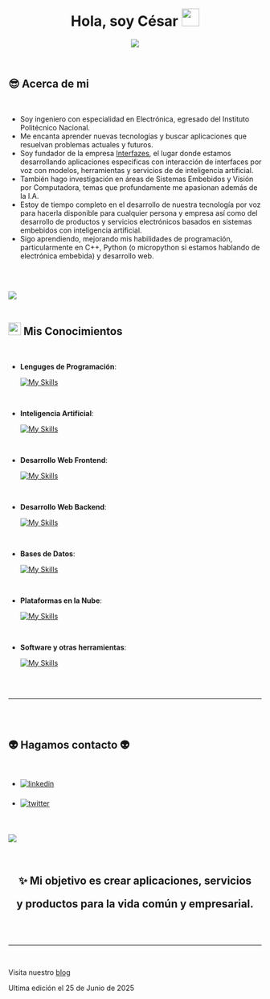 
<h1 align="center"><b>Hola, soy César </b><img src="https://media.giphy.com/media/hvRJCLFzcasrR4ia7z/giphy.gif" width="35"></h1>
<!--  -->
<p align="center">
  <a href="https://github.com/DenverCoder1/readme-typing-svg"><img src="https://readme-typing-svg.herokuapp.com?font=Time+New+Roman&color=cyan&size=25&center=true&vCenter=true&width=600&height=100&lines=Soy+Ingeniero+Electrónico;y+estoy+construyendo+nuevas+tecnologías,;desarrollando+productos+y+servicios;basados+en+inteligencia+artificial;para+ofrecer+innovación;al+mercado+empresarial+y+consumidor."></a>
</p>


<br>



	
## **😎 Acerca de mi**
<br>

- Soy ingeniero con especialidad en Electrónica, egresado del Instituto Politécnico Nacional.
- Me encanta aprender nuevas tecnologías y buscar aplicaciones que resuelvan problemas actuales y futuros.
- Soy fundador de la empresa [Interfazes](https://www.interfazes.com), el lugar donde estamos desarrollando aplicaciones especificas con interacción de interfaces por voz con modelos, herramientas y servicios de de inteligencia artificial.
- También hago investigación en áreas de Sistemas Embebidos y Visión por Computadora, temas que profundamente me apasionan además de la I.A.
- Estoy de tiempo completo en el desarrollo de nuestra tecnología por voz para hacerla disponible para cualquier persona y empresa así como del desarrollo de productos y servicios electrónicos basados en sistemas embebidos con inteligencia artificial. 
- Sigo aprendiendo, mejorando mis habilidades de programación, particularmente en C++, Python (o micropython si estamos hablando de electrónica embebida) y desarrollo web.

<br><br>

<img src="https://user-images.githubusercontent.com/73097560/115834477-dbab4500-a447-11eb-908a-139a6edaec5c.gif"><br><br>

## <img src="https://media2.giphy.com/media/QssGEmpkyEOhBCb7e1/giphy.gif?cid=ecf05e47a0n3gi1bfqntqmob8g9aid1oyj2wr3ds3mg700bl&rid=giphy.gif" width ="25"><b> Mis Conocimientos</b>
<br>

<p align="center">

- **Lenguges de Programación**:
    

    [![My Skills](https://skillicons.dev/icons?i=cpp,py,a&perline=3)](https://skillicons.dev)

<br>   

- **Inteligencia Artificial**:

   [![My Skills](https://skillicons.dev/icons?i=sklearn,pytorch&perline=3)](https://skillicons.dev)

<br>
    
- **Desarrollo Web Frontend**:

   [![My Skills](https://skillicons.dev/icons?i=html,css,javascript&perline=3)](https://skillicons.dev)

<br>

- **Desarrollo Web Backend**:

   [![My Skills](https://skillicons.dev/icons?i=flask,django&perline=3)](https://skillicons.dev)

<br>

- **Bases de Datos**:

   [![My Skills](https://skillicons.dev/icons?i=mongodb,firebase&perline=3)](https://skillicons.dev)

<br>

- **Plataformas en la Nube**:

    [![My Skills](https://skillicons.dev/icons?i=github,gcp,a&perline=3)](https://skillicons.dev)
    
<br>

- **Software y otras herramientas**:

    [![My Skills](https://skillicons.dev/icons?i=git,bash,linux,docker,raspberrypi,sublime,vim,vscode,wordpress,a&perline=10)](https://skillicons.dev)

</p>

<br>
<br>

-----

<br>
<br>

## <b> 👽 Hagamos contacto 👽</b>
<br>
<div align='left'>

<ul>

<li>
<a href="https://www.linkedin.com/in/cesar-chavez-595992264/" target="_blank">
<img src="https://img.shields.io/badge/linkedin:  cesar-chavez%2300acee.svg?color=405DE6&style=for-the-badge&logo=linkedin&logoColor=white" alt=linkedin style="margin-bottom: 5px;"/>
</a>
</li>

<br>

<li>
<a href="https://x.com/ingcesarisaac" target="_blank">
<img src="https://img.shields.io/badge/twitter:  ingcesarisaac-%2300acee.svg?color=1DA1F2&style=for-the-badge&logo=twitter&logoColor=white" alt=twitter style="margin-bottom: 5px;"/>
</a>
</li>

<br>


	
</ul>
</div>

<br>
<img src="https://user-images.githubusercontent.com/73097560/115834477-dbab4500-a447-11eb-908a-139a6edaec5c.gif">
<br>
<br>
<br>

<div align='center'>

## <b> ✨ Mi objetivo es crear aplicaciones, servicios<p> y productos para la vida común y empresarial.</b>

</div>
<br>
<br>

---

<br>

Visita nuestro [blog](https://www.interfazes.mx)

Ultima edición el 25 de Junio de 2025